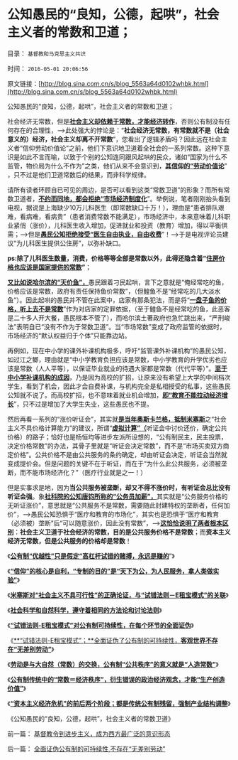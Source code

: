# 公知愚民的“良知，公德，起哄”，社会主义者的常数和卫道；

目录： `基督教和马克思主义共识` 

时间： `2016-05-01 20:06:56` 

原文链接：[http://blog.sina.com.cn/s/blog_5563a64d0102whbk.html](http://blog.sina.com.cn/s/blog_5563a64d0102whbk.html)

公知愚民的“良知，公德，起哄”，社会主义者的常数和卫道；

社会经济无常数，但是[**社会主义却依赖于常数，才能经济转作**](../../../2016/4/29/岳飞解读“社会无常数”，社会主义的经济秩序；.md)，否则公有制没有任何存在的合理性，——>此处强大的悖论是：“**社会经济无常数，有常数就不是（社会意义的）经济，社会主义却离不开常数**”，您看出了逻辑矛盾吗？因此远在社会主义者“信仰劳动价值论”之前，他们下意识地卫道着全社会的一系列常数。这种下意识是如此不言而喻，以致于个别的公知连同跟风起哄的民众，诸如“国家为什么不监管，物价局为什么不作为”之类，他们从来不会意识到，[**其信仰的“劳动价值论**](../../../2016/4/28/传统社会“劳动价值论”的错觉，常数，社会主义的“经济秩序”.md)” ，只不过是他们卫道常数后的结果，而非科学规律。

请所有读者环顾自已可见的周边，是否可以看到这类“常数卫道”的形象？而所有常数卫道者，[**不约而同地，都会拒绝“市场经济制度化**](../../../2013/5/8/过去二十年的国企改革基本上失败的原因.md)”。举例说，笔者刚刚抬头看到电视，据说是上海缺少10万儿科医生（即常数缺口十万！），理由是“患者排队艰难，看病难，看病贵”（患者消费常数不能满足），市场经济中，本来意味着儿科职业紧俏（涨价），儿科医生收入增加，促进就业和投资（教育）增加，得以平衡供需；——>但是[**愚民公知拒绝接受“医生自由执业，自由收费**](../../../2014/4/30/90年代放行的个体诊所与公立医院“改革”的关系.md)”！——>于是电视评论员建议“为儿科医生提供公住房”，以弥补缺口。

**ps:除了儿科医生数量，消费，价格等等全部是常数以外，此得还隐含着“[**住房价格也应该是国家提供的常数**](../../../2010/9/25/国企垄断的房老虎会价廉物美吗？.md)”**；

[**又比如说哈尔滨的“天价鱼”，**](../../../2016/3/13/“天价鱼，狼牙棒，监管市场”的政策目的是什么？能达到目的吗？.md)愚民跟着刁民起哄，言下之意就是“俺经常吃的鱼，价格应该是常数，政府有责任保持鱼价常数”，（但鳇鱼不是“经常吃的几大淡水鱼”）。因此起哄的愚民并不管在此案中，店家有那条犯法，而是将“[**一盘子鱼的价格，听上去不是常数**](../../../2016/3/11/天价鱼暴民的启示，封建采邑与自由企业的不同.md)”作为对店家的定罪依据，（至于鳇鱼不是经常吃的鱼，此恶客是二十多人开大餐，愚民根本不管了），而哈尔滨土著政府也急忙跳出来，“严刑峻法”表明自已“没有不作为于常数卫道”。当“市场常数”变成了政府监管的依据时，市场经济的“默认权益归于个体”只能靠边站。

再例如，现在中小学的课外补课机构极多，呼吁“监管课外补课机构”的愚民公知，如过江之鲫，理由就是“中小学教育负担应该是常数，中小学教育的升学优劣也应该是常数（人人平等），以保证毕业就业的待遇大家都是常数（代代平等）”。[**至于中小学补课机构的成因**](../../../2014/5/26/读书的确已经无用！“失业，体制外低薪”是教育投资者的灾难；.md)，乃是因为高校的扩招，让原来没有希望上大学的中间档次学生，看到了机会，因此才会自费补课，与机构完全是私相授受的私事，这些愚民公知就不说了。而高校扩招，也不意味着就业机会增加，[**即“教育不能拉动经济增长**](../../../2013/3/27/大学生失业，大政府的科举教育是万恶之源.md)”，只不过是增加了大学生失业，这些愚民也不提。

然后再看一系列的“涨价听证会”，其实就[**是当年奥斯卡兰格，抵制米塞斯**](../../../2011/2/3/计划经济内核数学理性主义，米塞斯“社会主义不可运作”和兰格.md)之“社会主义不具价格计算能力”的建议，所谓“[**虚拟计算”（**](../../../2015/2/5/社会主义不接受返祖，就只能自取灭亡；落后的社会主义才能生存；.md)听证会中讨价还价，确定公共价格）的路子；恰好也是杨恒均等进步左派所设想的，“公有制民主，民主投票，决定价格常数”的办法，其骨子里就是“听证会决定常数”，而不是“市场买卖双方商定价格”。公共价格不是由公共服务的条约确定，却由听证会决定，听证会当然就变成提价会。但是问题的关键不在于听证，而在于“为什么此公共服务，必须被垄断，而不能市场经济化？”（医疗行业就是之一！）

但是实事求是地，因为**当公共服务被垄断，却又不得不涨价时，有听证会总比没有听证会强**。象[**社科院的公知唐钧所称的“公务员加薪”，**](http://blog.sina.com.cn/s/blog_14dbd83cd0102w550.html)其实就是“公务服务价格的无听证涨价”，意思就是“公共服务不是常数，需要随此封建特权的垄断者，任何加价”，——>愚民公知恐惧于“医疗和教育的市场化”，其实也是恐惧于“医疗和教育（必须被）垄断”后“可以随意涨价，因此没有常数”，——>[**这恰恰说明了两者根本区别**](../../../2015/12/20/“政府的利益可以被牺牲”兼谈无政府主义.md)：**社会主义卫道于社会经济的常数，目的是公共服务价格不是常数**；而**资本主义经济无常数，但是公共服务的价格却是常数**！

《[**公有制“优越性”只是假定“高杠杆试错的赌搏，永远是赚的**](../../../2016/4/22/“天下为公”的高杠杆政治赌搏，小民“聚众投资”的罪大恶极.md)”》

《[**“信仰”的核心是自利，“专制的目的”是“天下为公，为人民服务，拿人类做实验”**](../../../2016/4/23/”信仰“的核心是自利，进步主义只是卫道公有制.md)》

《[**米塞斯对“社会主义不具可行性”的正确论证，与“试错法则－E租宝模式”的关联**](../../../2016/4/24/米塞斯的正确论证，与“试错法则－E租宝模式”的关联；.md)》

《[**社会科学和自然科学，遵守着相同的方法论和讨论法则**](../../../2016/4/25/社会科学和自然科学，遵守着相同的方法论和讨论法则；.md)》

《[**“试错法则-E租宝模式”对公有制可持续性，在每个环节的全面证伪**](../../../2016/4/26/“试错法则-E租宝模式”对公有制的全面证伪；.md)》

《[**“试错法则-E租宝模式”；**全面证伪了公有制的可持续性，**客观世界不存在“无差别劳动”**](../../../2016/4/27/全面证伪公有制的可持续性,不存在“无差别劳动”.md)》

《[**劳动是与大自然（常数）的交换，公有制“公共秩序”的意义就是“人造常数”**](../../../2016/4/28/传统社会“劳动价值论”的错觉，常数，社会主义的“经济秩序”.md)》

《[**公有制传统中的“常数＝经济秩序”，衍生错误的政治经济观念，才能“生产创造价值”**](../../../2016/4/29/岳飞解读“社会无常数”，社会主义的经济秩序；.md)》

《[**“资本主义经济危机”的前后两个阶段；都是传统公有制残留，强制产业结构调整**](../../../2016/4/30/“资本主义经济危机”的前后两个阶段（类型）.md)》

《公知愚民的“良知，公德，起哄”，社会主义者的常数卫道》

前一篇： [基督教令到进步主义，成为西方最广泛的意识形态](../../../2016/5/2/基督教令到进步主义，成为西方最广泛的意识形态.md)

后一篇： [全面证伪公有制的可持续性,不存在“无差别劳动”](../../../2016/4/27/全面证伪公有制的可持续性,不存在“无差别劳动”.md)

